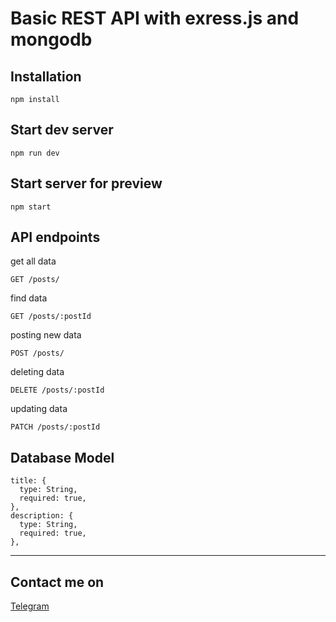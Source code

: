 
# Basic REST API with exress.js and mongodb

## Installation
```
npm install
```

## Start dev server
```
npm run dev
```

## Start server for preview
```
npm start
```


## API endpoints

get all data
```
GET /posts/ 
```
find data
```
GET /posts/:postId 
```
posting new data
```
POST /posts/
```
deleting data
```
DELETE /posts/:postId
```
updating data
```
PATCH /posts/:postId
```

## Database Model
```
title: {
  type: String,
  required: true,
},
description: {
  type: String,
  required: true,
},
```

***
## Contact me on
[Telegram](https://t.me/tim_coder)